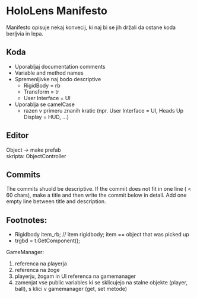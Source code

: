 # HoloLens Manifesto

Manifesto opisuje nekaj konvecij, ki naj bi se jih držali da ostane koda berljvia in lepa.

## Koda
- Uporabljaj documentation comments
- Variable and method names		
- Spremenljivke naj bodo descriptive
    - RigidBody = rb
    - Transform = tr
    - User Interface = UI
- Uporablja se camelCase
    - razen v primeru znanih kratic (npr. User Interface = UI, Heads Up Display = HUD, …)

## Editor
Object -> make prefab <br>
skripta: ObjectController

## Commits
The commits shuold be descriptive. If the commit does not fit in one line ( < 60 chars), make a title and then write the commit below in detail. Add one empty line between title and description.
<br>

## Footnotes:

- Rigidbody item_rb; 	// item rigidbody; item == object that was picked up 
- trgbd = t.GetComponent<Rigidbody>();

GameManager: 
  1. referenca na playerja
  2. referenca na žoge
  3. playerju, žogam in UI referenca na gamemanager
  4. zamenjat vse public variables ki se sklicujejo na stalne objekte (player, ball), s klici v gamemanager (get, set metode)
